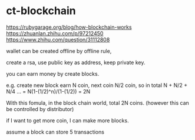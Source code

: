 # ct-blockchain

https://rubygarage.org/blog/how-blockchain-works
https://zhuanlan.zhihu.com/p/97212450
https://www.zhihu.com/question/31112808

wallet can be created offline by offline rule,

create a rsa, use public key as address, keep private key.

you can earn money by create blocks.

e.g. create new block earn N coin, next coin N/2 coin, so in total N + N/2 + N/4 ... = N(1-(1/2)^n)/(1-(1/2)) = 2N

With this fomula, in the block chain world, total 2N coins. (however this can be controlled by distributor)

if I want to get more coin, I can make more blocks.

assume a block can store 5 transactions
